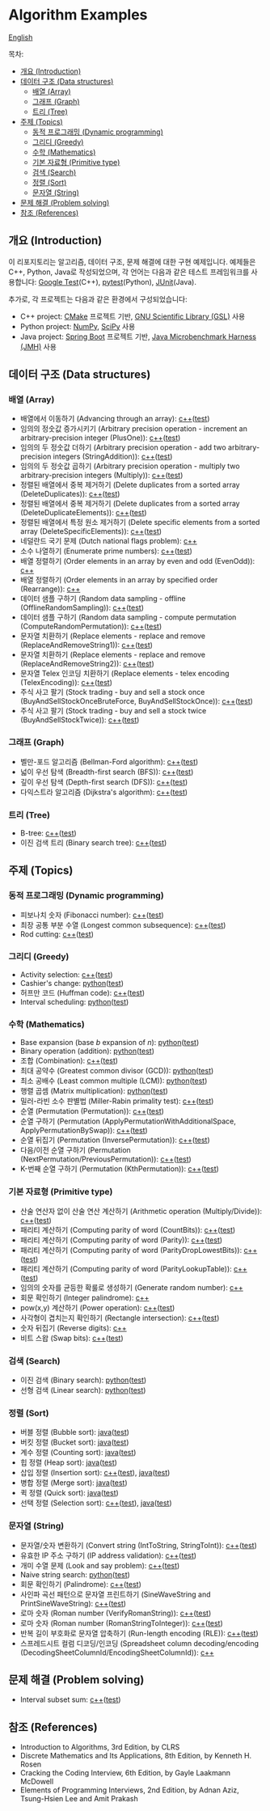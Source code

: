 # Algorithm Examples

[English](README.md)

목차:

- [개요 (Introduction)](#개요-introduction)
- [데이터 구조 (Data structures)](#데이터-구조-data-structures)
  - [배열 (Array)](#배열-array)
  - [그래프 (Graph)](#그래프-graph)
  - [트리 (Tree)](#트리-tree)
- [주제 (Topics)](#주제-topics)
  - [동적 프로그래밍 (Dynamic programming)](#동적-프로그래밍-dynamic-programming)
  - [그리디 (Greedy)](#그리디-greedy)
  - [수학 (Mathematics)](#수학-mathematics)
  - [기본 자료형 (Primitive type)](#기본-자료형-primitive-type)
  - [검색 (Search)](#검색-search)
  - [정렬 (Sort)](#정렬-sort)
  - [문자열 (String)](#문자열-string)
- [문제 해결 (Problem solving)](#문제-해결-problem-solving)
- [참조 (References)](#참조-references)

## 개요 (Introduction)

이 리포지토리는 알고리즘, 데이터 구조, 문제 해결에 대한 구현 예제입니다. 예제들은 C++, Python, Java로 작성되었으며, 각 언어는 다음과 같은 테스트 프레임워크를 사용합니다: [Google Test](https://google.github.io/googletest/)(C++), [pytest](https://docs.pytest.org/)(Python), [JUnit](https://junit.org/)(Java).

추가로, 각 프로젝트는 다음과 같은 환경에서 구성되었습니다:

- C++ project: [CMake](https://cmake.org/) 프로젝트 기반, [GNU Scientific Library (GSL)](https://www.gnu.org/software/gsl/) 사용
- Python project: [NumPy](https://numpy.org/), [SciPy](https://www.scipy.org/) 사용
- Java project: [Spring Boot](https://spring.io/projects/spring-boot) 프로젝트 기반, [Java Microbenchmark Harness (JMH)](https://github.com/openjdk/jmh) 사용

## 데이터 구조 (Data structures)

### 배열 (Array)

- 배열에서 이동하기 (Advancing through an array): [c++](https://github.com/codejsha/algorithm-examples/tree/main/cpp-algorithm/src/array)([test](https://github.com/codejsha/algorithm-examples/tree/main/cpp-algorithm/test/array))
- 임의의 정숫값 증가시키기 (Arbitrary precision operation - increment an arbitrary-precision integer (PlusOne)): [c++](https://github.com/codejsha/algorithm-examples/tree/main/cpp-algorithm/src/array)([test](https://github.com/codejsha/algorithm-examples/tree/main/cpp-algorithm/test/array))
- 임의의 두 정숫값 더하기 (Arbitrary precision operation - add two arbitrary-precision integers (StringAddition)): [c++](https://github.com/codejsha/algorithm-examples/tree/main/cpp-algorithm/src/array)([test](https://github.com/codejsha/algorithm-examples/tree/main/cpp-algorithm/test/array))
- 임의의 두 정숫값 곱하기 (Arbitrary precision operation - multiply two arbitrary-precision integers (Multiply)): [c++](https://github.com/codejsha/algorithm-examples/tree/main/cpp-algorithm/src/array)([test](https://github.com/codejsha/algorithm-examples/tree/main/cpp-algorithm/test/array))
- 정렬된 배열에서 중복 제거하기 (Delete duplicates from a sorted array (DeleteDuplicates)): [c++](https://github.com/codejsha/algorithm-examples/tree/main/cpp-algorithm/src/array)([test](https://github.com/codejsha/algorithm-examples/tree/main/cpp-algorithm/test/array))
- 정렬된 배열에서 중복 제거하기 (Delete duplicates from a sorted array (DeleteDuplicateElements)): [c++](https://github.com/codejsha/algorithm-examples/tree/main/cpp-algorithm/src/array)([test](https://github.com/codejsha/algorithm-examples/tree/main/cpp-algorithm/test/array))
- 정렬된 배열에서 특정 원소 제거하기 (Delete specific elements from a sorted array (DeleteSpecificElements)): [c++](https://github.com/codejsha/algorithm-examples/tree/main/cpp-algorithm/src/array)([test](https://github.com/codejsha/algorithm-examples/tree/main/cpp-algorithm/test/array))
- 네덜란드 국기 문제 (Dutch national flags problem): [c++](https://github.com/codejsha/algorithm-examples/tree/main/cpp-algorithm/src/array)
- 소수 나열하기 (Enumerate prime numbers): [c++](https://github.com/codejsha/algorithm-examples/tree/main/cpp-algorithm/src/array)([test](https://github.com/codejsha/algorithm-examples/tree/main/cpp-algorithm/test/array))
- 배열 정렬하기 (Order elements in an array by even and odd (EvenOdd)): [c++](https://github.com/codejsha/algorithm-examples/tree/main/cpp-algorithm/src/array)
- 배열 정렬하기 (Order elements in an array by specified order (Rearrange)): [c++](https://github.com/codejsha/algorithm-examples/tree/main/cpp-algorithm/src/array)
- 데이터 샘플 구하기 (Random data sampling - offline (OfflineRandomSampling)): [c++](https://github.com/codejsha/algorithm-examples/tree/main/cpp-algorithm/src/array)([test](https://github.com/codejsha/algorithm-examples/tree/main/cpp-algorithm/test/array))
- 데이터 샘플 구하기 (Random data sampling - compute permutation (ComputeRandomPermutation)): [c++](https://github.com/codejsha/algorithm-examples/tree/main/cpp-algorithm/src/array)([test](https://github.com/codejsha/algorithm-examples/tree/main/cpp-algorithm/test/array))
- 문자열 치환하기 (Replace elements - replace and remove (ReplaceAndRemoveString1)): [c++](https://github.com/codejsha/algorithm-examples/tree/main/cpp-algorithm/src/array)([test](https://github.com/codejsha/algorithm-examples/tree/main/cpp-algorithm/test/array))
- 문자열 치환하기 (Replace elements - replace and remove (ReplaceAndRemoveString2)): [c++](https://github.com/codejsha/algorithm-examples/tree/main/cpp-algorithm/src/array)([test](https://github.com/codejsha/algorithm-examples/tree/main/cpp-algorithm/test/array))
- 문자열 Telex 인코딩 치환하기 (Replace elements - telex encoding (TelexEncoding)): [c++](https://github.com/codejsha/algorithm-examples/tree/main/cpp-algorithm/src/array)([test](https://github.com/codejsha/algorithm-examples/tree/main/cpp-algorithm/test/array))
- 주식 사고 팔기 (Stock trading - buy and sell a stock once (BuyAndSellStockOnceBruteForce, BuyAndSellStockOnce)): [c++](https://github.com/codejsha/algorithm-examples/tree/main/cpp-algorithm/src/array)([test](https://github.com/codejsha/algorithm-examples/tree/main/cpp-algorithm/test/array))
- 주식 사고 팔기 (Stock trading - buy and sell a stock twice (BuyAndSellStockTwice)): [c++](https://github.com/codejsha/algorithm-examples/tree/main/cpp-algorithm/src/array)([test](https://github.com/codejsha/algorithm-examples/tree/main/cpp-algorithm/test/array))

### 그래프 (Graph)

- 벨만-포드 알고리즘 (Bellman-Ford algorithm): [c++](https://github.com/codejsha/algorithm-examples/tree/main/cpp-algorithm/src/graph)([test](https://github.com/codejsha/algorithm-examples/tree/main/cpp-algorithm/test/graph))
- 넓이 우선 탐색 (Breadth-first search (BFS)): [c++](https://github.com/codejsha/algorithm-examples/tree/main/cpp-algorithm/src/graph)([test](https://github.com/codejsha/algorithm-examples/tree/main/cpp-algorithm/test/graph))
- 깊이 우선 탐색 (Depth-first search (DFS)): [c++](https://github.com/codejsha/algorithm-examples/tree/main/cpp-algorithm/src/graph)([test](https://github.com/codejsha/algorithm-examples/tree/main/cpp-algorithm/test/graph))
- 다익스트라 알고리즘 (Dijkstra's algorithm): [c++](https://github.com/codejsha/algorithm-examples/tree/main/cpp-algorithm/src/graph)([test](https://github.com/codejsha/algorithm-examples/tree/main/cpp-algorithm/test/graph))

### 트리 (Tree)

- B-tree: [c++](https://github.com/codejsha/algorithm-examples/tree/main/cpp-algorithm/src/tree)([test](https://github.com/codejsha/algorithm-examples/tree/main/cpp-algorithm/test/tree))
- 이진 검색 트리 (Binary search tree): [c++](https://github.com/codejsha/algorithm-examples/tree/main/cpp-algorithm/src/tree)([test](https://github.com/codejsha/algorithm-examples/tree/main/cpp-algorithm/test/tree))

## 주제 (Topics)

### 동적 프로그래밍 (Dynamic programming)

- 피보나치 숫자 (Fibonacci number): [c++](https://github.com/codejsha/algorithm-examples/tree/main/cpp-algorithm/src/dynamic_programming)([test](https://github.com/codejsha/algorithm-examples/tree/main/cpp-algorithm/test/dynamic_programming))
- 최장 공통 부분 수열 (Longest common subsequence): [c++](https://github.com/codejsha/algorithm-examples/tree/main/cpp-algorithm/src/dynamic_programming)([test](https://github.com/codejsha/algorithm-examples/tree/main/cpp-algorithm/test/dynamic_programming))
- Rod cutting: [c++](https://github.com/codejsha/algorithm-examples/tree/main/cpp-algorithm/src/dynamic_programming)([test](https://github.com/codejsha/algorithm-examples/tree/main/cpp-algorithm/test/dynamic_programming))

### 그리디 (Greedy)

- Activity selection: [c++](https://github.com/codejsha/algorithm-examples/tree/main/cpp-algorithm/src/greedy)([test](https://github.com/codejsha/algorithm-examples/tree/main/cpp-algorithm/test/greedy))
- Cashier's change: [python](https://github.com/codejsha/algorithm-examples/tree/main/python-algorithm/algorithm/greedy)([test](https://github.com/codejsha/algorithm-examples/tree/main/python-algorithm/test/greedy))
- 허프만 코드 (Huffman code): [c++](https://github.com/codejsha/algorithm-examples/tree/main/cpp-algorithm/src/greedy)([test](https://github.com/codejsha/algorithm-examples/tree/main/cpp-algorithm/test/greedy))
- Interval scheduling: [python](https://github.com/codejsha/algorithm-examples/tree/main/python-algorithm/algorithm/greedy)([test](https://github.com/codejsha/algorithm-examples/tree/main/python-algorithm/test/greedy))

### 수학 (Mathematics)

- Base expansion (base $b$ expansion of $n$): [python](https://github.com/codejsha/algorithm-examples/tree/main/python-algorithm/algorithm/math)([test](https://github.com/codejsha/algorithm-examples/tree/main/python-algorithm/test/math))
- Binary operation (addition): [python](https://github.com/codejsha/algorithm-examples/tree/main/python-algorithm/algorithm/math)([test](https://github.com/codejsha/algorithm-examples/tree/main/python-algorithm/test/math))
- 조합 (Combination): [c++](https://github.com/codejsha/algorithm-examples/tree/main/cpp-algorithm/src/math)([test](https://github.com/codejsha/algorithm-examples/tree/main/cpp-algorithm/test/math))
- 최대 공약수 (Greatest common divisor (GCD)): [python](https://github.com/codejsha/algorithm-examples/tree/main/python-algorithm/algorithm/math)([test](https://github.com/codejsha/algorithm-examples/tree/main/python-algorithm/test/math))
- 최소 공배수 (Least common multiple (LCM)): [python](https://github.com/codejsha/algorithm-examples/tree/main/python-algorithm/algorithm/math)([test](https://github.com/codejsha/algorithm-examples/tree/main/python-algorithm/test/math))
- 행렬 곱셈 (Matrix multiplication): [python](https://github.com/codejsha/algorithm-examples/tree/main/python-algorithm/algorithm/math)([test](https://github.com/codejsha/algorithm-examples/tree/main/python-algorithm/test/math))
- 밀러-라빈 소수 판별법 (Miller-Rabin primality test): [c++](https://github.com/codejsha/algorithm-examples/tree/main/cpp-algorithm/src/math)([test](https://github.com/codejsha/algorithm-examples/tree/main/cpp-algorithm/test/math))
- 순열 (Permutation (Permutation)): [c++](https://github.com/codejsha/algorithm-examples/tree/main/cpp-algorithm/src/math)([test](https://github.com/codejsha/algorithm-examples/tree/main/cpp-algorithm/test/math))
- 순열 구하기 (Permutation (ApplyPermutationWithAdditionalSpace, ApplyPermutationBySwap)): [c++](https://github.com/codejsha/algorithm-examples/tree/main/cpp-algorithm/src/math)([test](https://github.com/codejsha/algorithm-examples/tree/main/cpp-algorithm/test/math))
- 순열 뒤집기 (Permutation (InversePermutation)): [c++](https://github.com/codejsha/algorithm-examples/tree/main/cpp-algorithm/src/math)([test](https://github.com/codejsha/algorithm-examples/tree/main/cpp-algorithm/test/math))
- 다음/이전 순열 구하기 (Permutation (NextPermutation/PreviousPermutation)): [c++](https://github.com/codejsha/algorithm-examples/tree/main/cpp-algorithm/src/math)([test](https://github.com/codejsha/algorithm-examples/tree/main/cpp-algorithm/test/math))
- K-번째 순열 구하기 (Permutation (KthPermutation)): [c++](https://github.com/codejsha/algorithm-examples/tree/main/cpp-algorithm/src/math)([test](https://github.com/codejsha/algorithm-examples/tree/main/cpp-algorithm/test/math))

### 기본 자료형 (Primitive type)

- 산술 연산자 없이 산술 연산 계산하기 (Arithmetic operation (Multiply/Divide)): [c++](https://github.com/codejsha/algorithm-examples/tree/main/cpp-algorithm/src/primitive_type)([test](https://github.com/codejsha/algorithm-examples/tree/main/cpp-algorithm/test/primitive_type))
- 패리티 계산하기 (Computing parity of word (CountBits)): [c++](https://github.com/codejsha/algorithm-examples/tree/main/cpp-algorithm/src/primitive_type)([test](https://github.com/codejsha/algorithm-examples/tree/main/cpp-algorithm/test/primitive_type))
- 패리티 계산하기 (Computing parity of word (Parity)): [c++](https://github.com/codejsha/algorithm-examples/tree/main/cpp-algorithm/src/primitive_type)([test](https://github.com/codejsha/algorithm-examples/tree/main/cpp-algorithm/test/primitive_type))
- 패리티 계산하기 (Computing parity of word (ParityDropLowestBits)): [c++](https://github.com/codejsha/algorithm-examples/tree/main/cpp-algorithm/src/primitive_type)([test](https://github.com/codejsha/algorithm-examples/tree/main/cpp-algorithm/test/primitive_type))
- 패리티 계산하기 (Computing parity of word (ParityLookupTable)): [c++](https://github.com/codejsha/algorithm-examples/tree/main/cpp-algorithm/src/primitive_type)([test](https://github.com/codejsha/algorithm-examples/tree/main/cpp-algorithm/test/primitive_type))
- 임의의 숫자를 균등한 확룰로 생성하기 (Generate random number): [c++](https://github.com/codejsha/algorithm-examples/tree/main/cpp-algorithm/src/primitive_type)
- 회문 확인하기 (Integer palindrome): [c++](https://github.com/codejsha/algorithm-examples/tree/main/cpp-algorithm/src/primitive_type)
- pow(x,y) 계산하기 (Power operation): [c++](https://github.com/codejsha/algorithm-examples/tree/main/cpp-algorithm/src/primitive_type)([test](https://github.com/codejsha/algorithm-examples/tree/main/cpp-algorithm/test/primitive_type))
- 사각형이 겹치는지 확인하기 (Rectangle intersection): [c++](https://github.com/codejsha/algorithm-examples/tree/main/cpp-algorithm/src/primitive_type)([test](https://github.com/codejsha/algorithm-examples/tree/main/cpp-algorithm/test/primitive_type))
- 숫자 뒤집기 (Reverse digits): [c++](https://github.com/codejsha/algorithm-examples/tree/main/cpp-algorithm/src/primitive_type)
- 비트 스왑 (Swap bits): [c++](https://github.com/codejsha/algorithm-examples/tree/main/cpp-algorithm/src/primitive_type)([test](https://github.com/codejsha/algorithm-examples/tree/main/cpp-algorithm/test/primitive_type))

### 검색 (Search)

- 이진 검색 (Binary search): [python](https://github.com/codejsha/algorithm-examples/tree/main/python-algorithm/algorithm/search)([test](https://github.com/codejsha/algorithm-examples/tree/main/python-algorithm/test/search))
- 선형 검색 (Linear search): [python](https://github.com/codejsha/algorithm-examples/tree/main/python-algorithm/algorithm/search)([test](https://github.com/codejsha/algorithm-examples/tree/main/python-algorithm/test/search))

### 정렬 (Sort)

- 버블 정렬 (Bubble sort): [java](https://github.com/codejsha/algorithm-examples/tree/main/java-algorithm/src/main/java/com/example/demo/sort)([test](https://github.com/codejsha/algorithm-examples/tree/main/java-algorithm/src/test/java/com/example/demo/sort))
- 버킷 정렬 (Bucket sort): [java](https://github.com/codejsha/algorithm-examples/tree/main/java-algorithm/src/main/java/com/example/demo/sort)([test](https://github.com/codejsha/algorithm-examples/tree/main/java-algorithm/src/test/java/com/example/demo/sort))
- 계수 정렬 (Counting sort): [java](https://github.com/codejsha/algorithm-examples/tree/main/java-algorithm/src/main/java/com/example/demo/sort)([test](https://github.com/codejsha/algorithm-examples/tree/main/java-algorithm/src/test/java/com/example/demo/sort))
- 힙 정렬 (Heap sort): [java](https://github.com/codejsha/algorithm-examples/tree/main/java-algorithm/src/main/java/com/example/demo/sort)([test](https://github.com/codejsha/algorithm-examples/tree/main/java-algorithm/src/test/java/com/example/demo/sort))
- 삽입 정렬 (Insertion sort): [c++](https://github.com/codejsha/algorithm-examples/tree/main/cpp-algorithm/src/sort)([test](https://github.com/codejsha/algorithm-examples/tree/main/cpp-algorithm/test/sort)), [java](https://github.com/codejsha/algorithm-examples/tree/main/java-algorithm/src/main/java/com/example/demo/sort)([test](https://github.com/codejsha/algorithm-examples/tree/main/java-algorithm/src/test/java/com/example/demo/sort))
- 병합 정렬 (Merge sort): [java](https://github.com/codejsha/algorithm-examples/tree/main/java-algorithm/src/main/java/com/example/demo/sort)([test](https://github.com/codejsha/algorithm-examples/tree/main/java-algorithm/src/test/java/com/example/demo/sort))
- 퀵 정렬 (Quick sort): [java](https://github.com/codejsha/algorithm-examples/tree/main/java-algorithm/src/main/java/com/example/demo/sort)([test](https://github.com/codejsha/algorithm-examples/tree/main/java-algorithm/src/test/java/com/example/demo/sort))
- 선택 정렬 (Selection sort): [c++](https://github.com/codejsha/algorithm-examples/tree/main/cpp-algorithm/src/sort)([test](https://github.com/codejsha/algorithm-examples/tree/main/cpp-algorithm/test/sort)), [java](https://github.com/codejsha/algorithm-examples/tree/main/java-algorithm/src/main/java/com/example/demo/sort)([test](https://github.com/codejsha/algorithm-examples/tree/main/java-algorithm/src/test/java/com/example/demo/sort))

### 문자열 (String)

- 문자열/숫자 변환하기 (Convert string (IntToString, StringToInt)): [c++](https://github.com/codejsha/algorithm-examples/tree/main/cpp-algorithm/src/string)([test](https://github.com/codejsha/algorithm-examples/tree/main/cpp-algorithm/test/string))
- 유효한 IP 주소 구하기 (IP address validation): [c++](https://github.com/codejsha/algorithm-examples/tree/main/cpp-algorithm/src/string)([test](https://github.com/codejsha/algorithm-examples/tree/main/cpp-algorithm/test/string))
- 개미 수열 문제 (Look and say problem): [c++](https://github.com/codejsha/algorithm-examples/tree/main/cpp-algorithm/src/string)([test](https://github.com/codejsha/algorithm-examples/tree/main/cpp-algorithm/test/string))
- Naive string search: [python](https://github.com/codejsha/algorithm-examples/tree/main/python-algorithm/algorithm/string)([test](https://github.com/codejsha/algorithm-examples/tree/main/python-algorithm/test/string))
- 회문 확인하기 (Palindrome): [c++](https://github.com/codejsha/algorithm-examples/tree/main/cpp-algorithm/src/string)([test](https://github.com/codejsha/algorithm-examples/tree/main/cpp-algorithm/test/string))
- 사인파 곡선 패턴으로 문자열 프린트하기 (SineWaveString and PrintSineWaveString): [c++](https://github.com/codejsha/algorithm-examples/tree/main/cpp-algorithm/src/string)([test](https://github.com/codejsha/algorithm-examples/tree/main/cpp-algorithm/test/string))
- 로마 숫자 (Roman number (VerifyRomanString)): [c++](https://github.com/codejsha/algorithm-examples/tree/main/cpp-algorithm/src/string)([test](https://github.com/codejsha/algorithm-examples/tree/main/cpp-algorithm/test/string))
- 로마 숫자 (Roman number (RomanStringToInteger)): [c++](https://github.com/codejsha/algorithm-examples/tree/main/cpp-algorithm/src/string)([test](https://github.com/codejsha/algorithm-examples/tree/main/cpp-algorithm/test/string))
- 반복 길이 부호화로 문자열 압축하기 (Run-length encoding (RLE)): [c++](https://github.com/codejsha/algorithm-examples/tree/main/cpp-algorithm/src/string)([test](https://github.com/codejsha/algorithm-examples/tree/main/cpp-algorithm/test/string))
- 스프레드시트 컬럼 디코딩/인코딩 (Spreadsheet column decoding/encoding (DecodingSheetColumnId/EncodingSheetColumnId)): [c++](https://github.com/codejsha/algorithm-examples/tree/main/cpp-algorithm/src/string)

## 문제 해결 (Problem solving)

- Interval subset sum: [c++](https://github.com/codejsha/algorithm-examples/tree/main/cpp-algorithm/src/problem_solving)([test](https://github.com/codejsha/algorithm-examples/tree/main/cpp-algorithm/test/problem_solving))

## 참조 (References)

- Introduction to Algorithms, 3rd Edition, by CLRS
- Discrete Mathematics and Its Applications, 8th Edition, by Kenneth H. Rosen
- Cracking the Coding Interview, 6th Edition, by Gayle Laakmann McDowell
- Elements of Programming Interviews, 2nd Edition, by Adnan Aziz, Tsung-Hsien Lee and Amit Prakash
